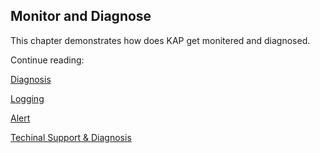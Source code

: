 ## Monitor and Diagnose

This chapter demonstrates how does KAP get monitered and diagnosed.

Continue reading: 

[Diagnosis](troubleshooting/diag.en.md)

[Logging](troubleshooting/logging.en.md)

[Alert](troubleshooting/alerting.en.md)

[Techinal Support & Diagnosis](troubleshooting/diag.en.md)